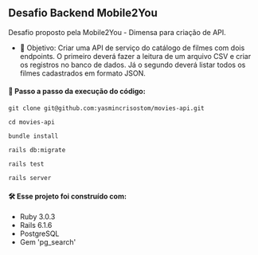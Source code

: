 ## **Desafio Backend Mobile2You**

Desafio proposto pela Mobile2You - Dimensa para criação de API.

- 🎯 Objetivo: Criar uma API de serviço do catálogo de filmes com dois endpoints. O primeiro deverá fazer a leitura de um arquivo CSV e criar os registros no banco de dados. Já o segundo deverá listar todos os filmes cadastrados em formato JSON.

#### **🔧 Passo a passo da execução do código:**
```
git clone git@github.com:yasmincrisostom/movies-api.git
```
```
cd movies-api
```
```
bundle install
```
```
rails db:migrate
```
```
rails test
```
```
rails server
```

#### **🛠 Esse projeto foi construído com:**
- Ruby 3.0.3
- Rails 6.1.6
- PostgreSQL
- Gem 'pg_search'
